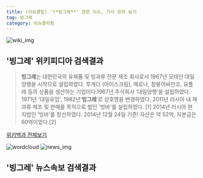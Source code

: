 ```yaml
---
title: (이슈클립) '**빙그레**' 관련 이슈, 기사 모아 보기
tag: 빙그레
category: 이슈클리핑
---
```

![wiki_img](https://user-images.githubusercontent.com/42597476/44503234-41136a80-a6d0-11e8-9071-6fc6418eafe4.png)
## **'**빙그레**'** 위키피디아 검색결과
>**빙그레**는 대한민국의 유제품 및 빙과류 전문 제조 회사로서 1967년 모태인 대일양행을 시작으로 설립하였다. 투게더 (아이스크림), 메로나, 참붕어싸만코, 요플레 등의 상품을 생산하는 기업이다.1967년 주식회사 ‘대일양행’을 설립하였다. 1971년 '대일유업', 1982년‘**빙그레**’로 상호명을 변경하였다. 2011년 러시아 내 제과류 제조 및 판매를 목적으로 법인 '빙바'를 설립하였다. [1] 2014년 러시아 현지법인 ‘빙바’를 청산하였다. 2014년 12월 24일 기준! 자산은 약 52억, 자본금은 60억이었다.[2]

<a href="https://ko.wikipedia.org/wiki/빙그레" target="_blank">위키백과 전체보기</a>

![wordcloud](https://s3.ap-northeast-2.amazonaws.com/lyrics101-wordcloud/2018-09-28-1538119244.png)
![news_img](https://user-images.githubusercontent.com/42597476/44507050-1206f400-a6e4-11e8-8d98-7ffbfebb353f.png)
## **'**빙그레**'** 뉴스속보 검색결과

